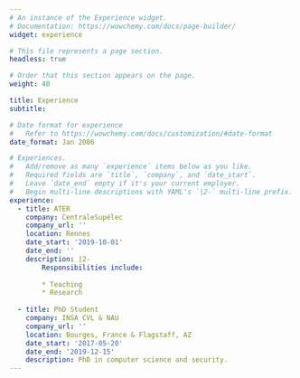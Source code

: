 ```yaml
---
# An instance of the Experience widget.
# Documentation: https://wowchemy.com/docs/page-builder/
widget: experience

# This file represents a page section.
headless: true

# Order that this section appears on the page.
weight: 40

title: Experience
subtitle:

# Date format for experience
#   Refer to https://wowchemy.com/docs/customization/#date-format
date_format: Jan 2006

# Experiences.
#   Add/remove as many `experience` items below as you like.
#   Required fields are `title`, `company`, and `date_start`.
#   Leave `date_end` empty if it's your current employer.
#   Begin multi-line descriptions with YAML's `|2-` multi-line prefix.
experience:
  - title: ATER
    company: CentraleSupélec
    company_url: ''
    location: Rennes
    date_start: '2019-10-01'
    date_end: ''
    description: |2-
        Responsibilities include:
        
        * Teaching
        * Research
        
  - title: PhD Student
    company: INSA CVL & NAU
    company_url: ''
    location: Bourges, France & Flagstaff, AZ
    date_start: '2017-05-20'
    date_end: '2019-12-15'
    description: PhD in computer science and security.
---
```

